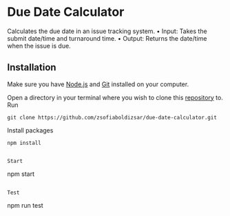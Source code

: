 # Due Date Calculator

Calculates the due date in an issue tracking system. 
• Input: Takes the submit date/time and turnaround time.
• Output: Returns the date/time when the issue is due. 

## Installation

[node.js]: https://nodejs.org/en/
[git]: https://git-scm.com/downloads
[repository]: https://github.com/zsofiaboldizsar/due-date-calculator.git

Make sure you have [Node.js] and [Git] installed on your computer.

Open a directory in your terminal where you wish to clone this [repository] to. Run

```
git clone https://github.com/zsofiaboldizsar/due-date-calculator.git
```

Install packages

```
npm install
```

```

Start

```
npm start
```

Test

```
npm run test
```

